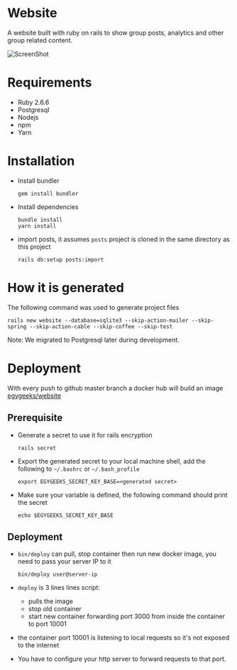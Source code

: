 # Website

A website built with ruby on rails to show group posts, analytics and other
group related content.

![ScreenShot](app/assets/images/screenshot.png?raw=true "ScreenShot")

# Requirements

* Ruby 2.6.6
* Postgresql
* Nodejs
* npm
* Yarn

# Installation

* Install bundler

  ```shell
  gem install bundler
  ```
* Install dependencies

  ```shell
  bundle install
  yarn install
  ```
* import posts, it assumes `posts` project is cloned in the same directory as this project

  ```shell
  rails db:setup posts:import
  ```

# How it is generated

The following command was used to generate project files

```
rails new website --database=sqlite3 --skip-action-mailer --skip-spring --skip-action-cable --skip-coffee --skip-test
```

Note: We migrated to Postgresql later during development.

# Deployment

With every push to github master branch a docker hub will build an image
[egygeeks/website](https://hub.docker.com/r/egygeeks/website/)

## Prerequisite

* Generate a secret to use it for rails encryption


  ```shell
  rails secret
  ```

* Export the generated secret to your local machine shell, add the following to
  `~/.bashrc` or `~/.bash_profile`

  ```shell
  export EGYGEEKS_SECRET_KEY_BASE=<generated secret>
  ```

* Make sure your variable is defined, the following command should print the secret

  ```shell
  echo $EGYGEEKS_SECRET_KEY_BASE
  ```

## Deployment

* `bin/deploy` can pull, stop container then run new docker image, you need to
  pass your server IP to it

  ```shell
  bin/deploy user@server-ip
  ```

* `deploy` is 3 lines lines script:
  * pulls the image
  * stop old container
  * start new container forwarding port 3000 from inside the container to port
    10001
* the container port 10001 is listening to local requests so it's not exposed to
  the internet
* You have to configure your http server to forward requests to that port.
